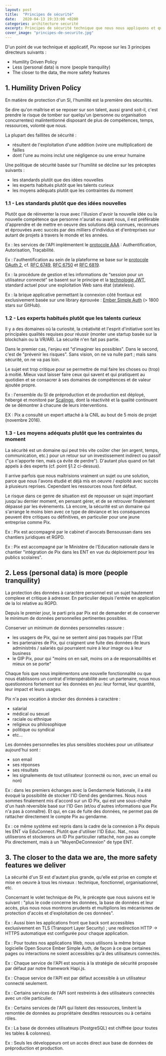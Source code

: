 ```yaml
---
layout: post
title:  "Principes de sécurité"
date:   2020-04-13 19:33:00 +0200
categories: architecture securité
excerpt: Principes de sécurité technique que nous nous appliquons et qui guident nos choix de design applicatif.
cover_image: "principes-de-securite.jpg"
---
```


D'un point de vue technique et applicatif, Pix repose sur les 3 principes directeurs suivants :

- Humility Driven Policy
- Less (personal data) is more (people tranquility)
- The closer to the data, the more safety features

## 1. Humility Driven Policy

En matière de protection d'un SI, l'humilité est la première des sécurités. 

Se dire qu'on maîtrise et se reposer sur son talent, aussi grand soit-il, c'est prendre le risque de tomber sur quelqu'un (personne ou organisation concurrentes) malintentionné disposant de plus de compétences, temps, ressources, volonté que nous.

La plupart des faillites de sécurité :

- résultent de l'exploitation d'une addition (voire une multiplication) de failles
- dont l'une au moins inclut une négligence ou une erreur humaine

Une politique de sécurité basée sur l'humilité se décline sur les préceptes suivants :

- les standards plutôt que des idées nouvelles
- les experts habitués plutôt que les talents curieux
- les moyens adéquats plutôt que les contraintes du moment

### 1.1 - Les standards plutôt que des idées nouvelles

Plutôt que de réinventer la roue avec l'illusion d'avoir la nouvelle idée ou la nouvelle compétence que personne n'aurait eu avant nous, il est préférable d'apprendre et de mettre en oeuvre des solutions déjà connues, reconnues et éprouvées avec succès par des milliers d'individus et d'entreprises sur autant de projets à travers le monde et les années.

Ex : les services de l'API implémentent le [protocole AAA](https://fr.wikipedia.org/wiki/Protocole_AAA) : Authentification, Autorisation, Traçabilité.

Ex : l'authentification au sein de la plateforme se base sur le [protocole OAuth 2](https://oauth.net/2/), cf. [RFC 6749](https://tools.ietf.org/html/rfc6749), [RFC 6750](https://tools.ietf.org/html/rfc6750) et [RFC 6819](http://rfc6819/).

Ex : la procédure de gestion et les informations de “session pour un utilisateur connecté" se basent sur le principe et la [technologie JWT](https://fr.wikipedia.org/wiki/JSON_Web_Token), standard actuel pour une exploitation Web sans état (stateless).

Ex : la brique applicative permettant la connexion côté frontaux est exclusivement basée sur une library éprouvée : [Ember Simple Auth](https://github.com/simplabs/ember-simple-auth) (> 1800 stars sur GitHub).

### 1.2 - Les experts habitués plutôt que les talents curieux

Il y a des domaines où la curiosité, la créativité et l'esprit d'initiative sont les principales qualités requises pour réussir (monter une startup basée sur la blockchain ou la VR/AR). La sécurité n'en fait pas partie. 

Dans le premier cas, l'enjeu est "d'imaginer les possibles". Dans le second, c'est de "prévenir les risques". Sans vision, on ne va nulle part ; mais sans sécurité, on ne va pas loin.

Le sujet est trop critique pour se permettre de mal faire les choses ou (trop) à moitié. Mieux vaut laisser faire ceux qui savent et qui pratiquent au quotidien et se consacrer à ses domaines de compétences et de valeur ajoutée propre.

Ex : l'ensemble du SI de préproduction et de production est déployé, hébergé et monitoré par [Scalingo](https://scalingo.com/), dont la réactivité et la qualité continuent de se démontrer à chacune de leurs interventions.

EX : Pix a consulté un expert attaché à la CNIL au bout de 5 mois de projet (novembre 2016).

### 1.3 - Les moyens adéquats plutôt que les contraintes du moment

La sécurité est un domaine qui peut très vite coûter cher (en argent, temps, communication, etc.) pour un retour sur un investissement indirect ou passif ("ça n'apporte rien, mais ça évite de perdre"). D'autant plus quand on fait appels à des experts (cf. point §1.2 ci-dessus).

Il arrive parfois que nous maîtrisions vraiment un sujet ou une solution, parce que nous l'avons étudié et déjà mis en oeuvre / exploité avec succès à plusieurs reprises. Cependant les ressources nous font défaut.

Le risque dans ce genre de situation est de repousser un sujet important jusqu'au dernier moment, en pensant gérer, et de se retrouver finalement dépassé par les évènements. Là encore, la sécurité est un domaine qui s'arrange le moins bien avec ce type de déviance et les conséquences peuvent être critiques ou définitives, en particulier pour une jeune entreprise comme Pix.

Ex : Pix est accompagné par le cabinet d'avocats Bensoussan dans ses chantiers juridiques et RGPD.

Ex : Pix est accompagné par le Ministère de l'Education nationale dans le chantier "intégration de Pix dans les ENT en vue du déploiement pour les publics scolaires".

## 2. Less (personal data) is more (people tranquility)

La protection des données à caractère personnel est un sujet hautement complexe et critique à adresser. En particulier depuis l'entrée en application de la loi relative au RGPD.

Depuis le premier jour, le parti pris par Pix est de demander et de conserver le minimum de données personnelles pertinentes possibles. 

Conserver un minimum de données personnelles rassure :

- les usagers de Pix, qui ne se sentent ainsi pas traqués par l'Etat
- les partenaires de Pix, qui craignent une fuite des données de leurs administrés / salariés qui pourraient nuire à leur image ou à leur business
- le GIP Pix, pour qui "moins on en sait, moins on a de responsabilités et mieux on se porte"

Chaque fois que nous implémentons une nouvelle fonctionnalité ou que nous établissons un contrat d'interopérabilité avec un partenaire, nous nous questionnons fortement sur les données en jeu: leur format, leur quantité, leur impact et leurs usages.

Pix n'a pas vocation à stocker des données à caractère :

- salarial
- médical ou sexuel
- raciale ou ethnique
- religieux ou philosophique
- politique ou syndical
- etc...

Les données personnelles les plus sensibles stockées pour un utilisateur aujourd'hui sont :

- son email
- ses réponses
- ses résultats
- les signalements de tout utilisateur (connecté ou non, avec un email ou non)

Ex : dans les premiers échanges avec la Gendarmerie Nationale, il a été évoqué la possibilité de stocker l'ID Gend des gendarmes. Nous nous sommes finalement mis d'accord sur un ID Pix, qui est une sous-chaîne d'un hash réversible basé sur l'ID Gen (et/ou d'autres informations que Pix n'a pas à connaître). Et qui, en cas de fuite des données, ne permet pas de rattacher directement le compte Pix au gendarme.

Ex : ce même système est repris dans la cadre de la connexion à Pix depuis les ENT via EduConnect. Plutôt que d'utiliser l'ID Educ. Nat., nous utiliserons et stockerons un ID Pix particulier rattaché, non pas au compte Pix directement, mais à un "MoyenDeConnexion" de type ENT.

## 3. The closer to the data we are, the more safety features we deliver

La sécurité d'un SI est d'autant plus grande, qu'elle est prise en compte et mise en oeuvre à tous les niveaux : technique, fonctionnel, organisationnel, etc.

Concernant le volet technique de Pix, le précepte que nous suivons est le suivant : "plus le code concerne les données, la base de données et leur accès, plus nous nous montrons prudents et multiplions les mécanismes de protection d'accès et d'exploitation de ces données".

Ex : Aussi bien les applications front que back sont accessibles exclusivement en TLS (Transport Layer Security) ; une redirection HTTP → HTTPS automatique est configurée pour chaque application.

Ex : Pour toutes nos applications Web, nous utilisons la même brique logicielle Open Source Ember Simple Auth, de façon à ce que certaines pages ou interactions ne soient accessibles qu'à des utilisateurs connectés.

Ex : Chaque service de l'API est soumis à la stratégie de sécurité proposée par défaut par notre framework Hapi.js.

Ex : Chaque service de l'API est par défaut accessible à un utilisateur connecté seulement.

Ex : Certains services de l'API sont restreints à des utilisateurs connectés avec un rôle particulier.

Ex : Certains services de l'API qui listent des ressources, limitent la remontée de données au propriétaire desdites ressources ou à certains rôles.

Ex : La base de données utilisateurs (PostgreSQL) est chiffrée (pour toutes les tables & colonnes).

Ex : Seuls les développeurs ont un accès direct aux base de données de préproduction et production.

